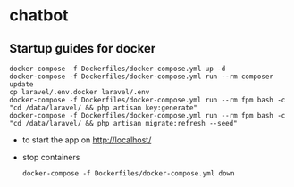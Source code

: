 # chatbot

## Startup guides for docker

```
docker-compose -f Dockerfiles/docker-compose.yml up -d
docker-compose -f Dockerfiles/docker-compose.yml run --rm composer update
cp laravel/.env.docker laravel/.env
docker-compose -f Dockerfiles/docker-compose.yml run --rm fpm bash -c "cd /data/laravel/ && php artisan key:generate"
docker-compose -f Dockerfiles/docker-compose.yml run --rm fpm bash -c "cd /data/laravel/ && php artisan migrate:refresh --seed"
```

- to start the app on [http://localhost/](http://localhost)

- stop containers
  ```
  docker-compose -f Dockerfiles/docker-compose.yml down
  ```